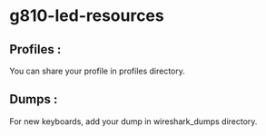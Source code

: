 # g810-led-resources</br>

## Profiles :</br>
You can share your profile in profiles directory.

## Dumps :</br>
For new keyboards, add your dump in wireshark_dumps directory.
